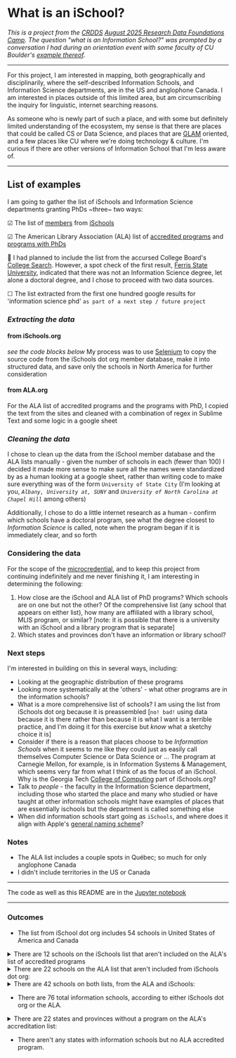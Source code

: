# What is an iSchool?

_This is a project from the [CRDDS](https://www.colorado.edu/crdds/) [August 2025 Research Data Foundations Camp](https://cu-boulder-crdds.github.io/Research-Data-Foundations-Camp-2025-August/). The question "what is an Information School?" was prompted by a conversation I had during an orientation event with some faculty of CU Boulder's [example thereof](https://www.colorado.edu/cmdi/infoscience)._

****

For this project, I am interested in mapping, both geographically and disciplinarily, where the self-described Information Schools, and Information Science departments, are in the US and anglophone Canada. I am interested in places outside of this limited area, but am circumscribing the inquiry for linguistic, internet searching reasons.

As someone who is newly part of such a place, and with some but definitely limited understanding of the ecosystem, my sense is that there are places that could be called CS or Data Science, and places that are [GLAM](https://en.wikipedia.org/wiki/GLAM_(cultural_heritage)) oriented, and a few places like CU where we're doing technology & culture. I'm curious if there are other versions of Information School that I'm less aware of.

****

## List of examples

I am going to gather the list of iSchools and Information Science departments granting PhDs ~three~ two ways:

&#x2611; The list of [members](https://www.ischools.org/members) from [iSchools](https://www.ischools.org/)

&#x2611; The American Library Association (ALA) list of [accredited programs](https://www.ala.org/cfapps/lisdir/lisdir_search.cfm) and [programs with PhDs](https://www.ala.org/cfapps/lisdir/)

&#x1F6AB;  I had planned to include the list from the accursed College Board's [College Search](https://bigfuture.collegeboard.org/college-search/major/information-science?deg=doctoral&navId=gh-cs). However, a spot check of the first result, [Ferris State University](https://www.ferris.edu/), indicated that there was not an Information Science degree, let alone a doctoral degree, and I chose to proceed with two data sources.

&#x2610; The list extracted from the first one hundred google results for 'information science phd' `as part of a next step / future project`

### _Extracting the data_

   
#### from iSchools.org

_see the code blocks below_
My process was to use [Selenium](https://www.selenium.dev/) to copy the source code from the iSchools dot org member database, make it into structured data, and save only the schools in North America for further consideration

#### from ALA.org

For the ALA list of accredited programs and the programs with PhD, I copied the text from the sites and cleaned with a combination of regex in Sublime Text and some logic in a google sheet

### _Cleaning the data_

I chose to clean up the data from the iSchool member database and the ALA lists manually - given the number of schools in each (fewer than 100) I decided it made more sense to make sure all the names were standardized by as a human looking at a google sheet, rather than writing code to make sure everything was of the form `University of State City` (I'm looking at you, _`Albany, University at, SUNY`_ and _`University of North Carolina at Chapel Hill`_ among others)

Additionally, I chose to do a little internet research as a human - confirm which schools have a doctoral program, see what the degree closest to _Information Science_ is called, note when the program began if it is immediately clear, and so forth

### Considering the data

For the scope of the [microcredential](https://cu-boulder-crdds.github.io/Research-Data-Foundations-Camp-2025-August/content/wrap-up/microcredential.html), and to keep this project from continuing indefinitely and me never finishing it, I am interesting in determining the following:

1. How close are the iSchool and ALA list of PhD programs? Which schools are on one but not the other? Of the comprehensive list (any school that appears on either list), how many are affiliated with a library school, MLIS program, or similar? [note: it is possible that there is a university with an iSchool and a library program that is separate]
2. Which states and provinces don't have an information or library school?

### Next steps

I'm interested in building on this in several ways, including:
* Looking at the geographic distribution of these programs
* Looking more systematically at the 'others' - what other programs are in the information schools?
* What is a more comprehensive list of schools? I am using the list from iSchools dot org because it is preassembled [`no! bad!` using data because it is there rather than because it is what I want is a terrible practice, and I'm doing it for this exercise but _know_ what a sketchy choice it is]
* Consider if there is a reason that places choose to be *Information Schools* when it seems to me like they could just as easily call themselves Computer Science or Data Science or ... The program at Carnegie Mellon, for example, is in Information Systems & Management, which seems very far from what I think of as the focus of an iSchool. Why is the Georgia Tech [College of Computing](https://www.cc.gatech.edu/) part of iSchools.org?
* Talk to *people* - the faculty in the Information Science department, including those who started the place and many who studied or have taught at other information schools might have examples of places that are essentially ischools but the department is called something else
* When did information schools start going as `iSchools`, and where does it align with Apple's [general naming scheme](https://en.wikipedia.org/wiki/IMac)?

### Notes

* The ALA list includes a couple spots in Québec; so much for only anglophone Canada
* I didn't include territories in the US or Canada

****
The code as well as this README are in the [Jupyter notebook](https://github.com/goldfarb/datacamp/blob/d6c4cd6697a6957af6056a32c1026f2084020172/ischools.ipynb)


***
### Outcomes

* The list from iSchool dot org includes 54 schools in United States of America and Canada

<details>
  <summary>There are 12 schools on the iSchools list that aren't included on the ALA's list of accredited programs</summary>

* (these are the information schools without library programs):

1. Carnegie Mellon University,
1. Cornell University,
1. George Mason University,
1. Georgia Tech,
1. Michigan State University,
1. Penn State University,
1. Rochester Institute of Technology,
1. University of California Berkeley,
1. University of California Irvine,
1. University of Cincinnati,
1. University of Colorado Boulder,
1. University of Maryland Baltimore County 

</details>

<details>
  <summary>There are 22 schools on the ALA list that aren't included from iSchools dot org:</summary>

1. CUNY Queens College,
1. Catholic University of America,
1. Chicago State University,
1. East Carolina University,
1. Emporia State University,
1. North Carolina Central University,
1. Old Dominion University,
1. Pennsylvania Western University Clarion,
1. Southern Connecticut State University,
1. St. Catherine University,
1. St. John's University,
1. Texas Woman's University,
1. University of Alberta,
1. University of Hawaii,
1. University of North Carolina Greensboro,
1. University of Ottawa,
1. University of Puerto Rico,
1. University of Rhode Island,
1. University of Southern California,
1. University of Southern Mississippi,
1. Valdosta State University,
1. Western University 
</details>

<details>
  <summary>There are 42 schools on both lists, from the ALA and iSchools:</summary>

1. Dalhousie University,
1. Dominican University,
1. Drexel University,
1. Florida State University,
1. Indiana University Bloomington,
1. Indiana University Indianapolis,
1. Kent State University,
1. Long Island University,
1. Louisiana State University,
1. McGill University,
1. Pratt Institute,
1. Rutgers University,
1. San Jose State University,
1. Simmons University,
1. State University of New York Albany,
1. State University of New York Buffalo,
1. Syracuse University,
1. University of Alabama,
1. University of Arizona,
1. University of British Columbia,
1. University of California Los Angeles,
1. University of Denver,
1. University of Illinois Urbana-Champaign,
1. University of Iowa,
1. University of Kentucky,
1. University of Maryland,
1. University of Michigan,
1. University of Missouri,
1. University of North Carolina Chapel Hill,
1. University of North Texas,
1. University of Oklahoma,
1. University of Pittsburgh,
1. University of South Carolina,
1. University of South Florida,
1. University of Tennessee Knoxville,
1. University of Texas Austin,
1. University of Toronto,
1. University of Washington,
1. University of Wisconsin Madison,
1. University of Wisconsin Milwaukee,
1. Université de Montréal,
1. Wayne State University 

</details>

* There are 76 total information schools, according to either iSchools dot org or the ALA.

<details>
  <summary>There are 22 states and provinces without a program on the ALA's accreditation list:</summary>
  
1. Alaska,
1. Arkansas,
1. Delaware,
1. Idaho,
1. Manitoba,
1. Maine,
1. Montana,
1. New Brunswick,
1. North Dakota,
1. Nebraska,
1. New Hampshire,
1. Newfoundland & Labrador,
1. New Mexico,
1. Nevada,
1. Oregon,
1. Prince Edward Island,
1. South Dakota,
1. Saskatchewan,
1. Utah,
1. Vermont,
1. West Virginia,
1. Wyoming 

</details>


* There aren't any states with information schools but no ALA accredited program.
